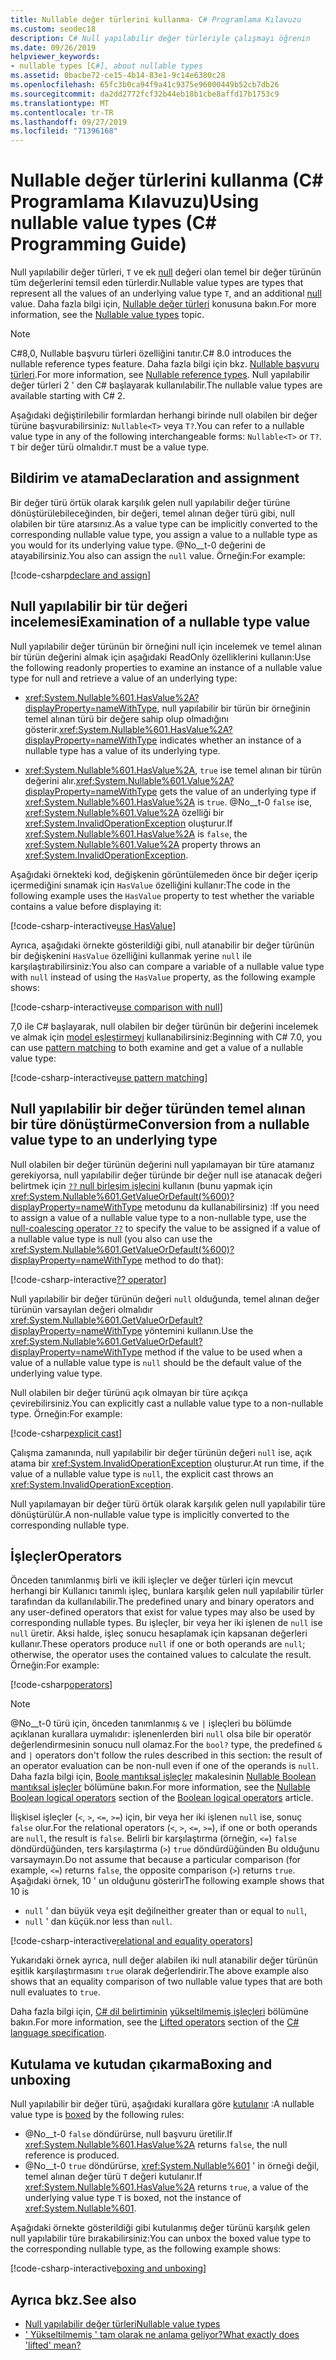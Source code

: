 ```yaml
---
title: Nullable değer türlerini kullanma- C# Programlama Kılavuzu
ms.custom: seodec18
description: C# Null yapılabilir değer türleriyle çalışmayı öğrenin
ms.date: 09/26/2019
helpviewer_keywords:
- nullable types [C#], about nullable types
ms.assetid: 0bacbe72-ce15-4b14-83e1-9c14e6380c28
ms.openlocfilehash: 65fc3b0ca94f9a41c9375e96000449b52cb7db26
ms.sourcegitcommit: da2dd2772fcf32b44eb18b1cbe8affd17b1753c9
ms.translationtype: MT
ms.contentlocale: tr-TR
ms.lasthandoff: 09/27/2019
ms.locfileid: "71396168"
---
```

# <a name="using-nullable-value-types-c-programming-guide"></a><span data-ttu-id="f5de9-103">Nullable değer türlerini kullanma (C# Programlama Kılavuzu)</span><span class="sxs-lookup"><span data-stu-id="f5de9-103">Using nullable value types (C# Programming Guide)</span></span>

<span data-ttu-id="f5de9-104">Null yapılabilir değer türleri, `T` ve ek [null](../../language-reference/keywords/null.md) değeri olan temel bir değer türünün tüm değerlerini temsil eden türlerdir.</span><span class="sxs-lookup"><span data-stu-id="f5de9-104">Nullable value types are types that represent all the values of an underlying value type `T`, and an additional [null](../../language-reference/keywords/null.md) value.</span></span> <span data-ttu-id="f5de9-105">Daha fazla bilgi için, [Nullable değer türleri](index.md) konusuna bakın.</span><span class="sxs-lookup"><span data-stu-id="f5de9-105">For more information, see the [Nullable value types](index.md) topic.</span></span>

> [!NOTE]
> <span data-ttu-id="f5de9-106">C#8,0, Nullable başvuru türleri özelliğini tanıtır.</span><span class="sxs-lookup"><span data-stu-id="f5de9-106">C# 8.0 introduces the nullable reference types feature.</span></span> <span data-ttu-id="f5de9-107">Daha fazla bilgi için bkz. [Nullable başvuru türleri](../../nullable-references.md).</span><span class="sxs-lookup"><span data-stu-id="f5de9-107">For more information, see [Nullable reference types](../../nullable-references.md).</span></span> <span data-ttu-id="f5de9-108">Null yapılabilir değer türleri 2 ' den C# başlayarak kullanılabilir.</span><span class="sxs-lookup"><span data-stu-id="f5de9-108">The nullable value types are available starting with C# 2.</span></span>

<span data-ttu-id="f5de9-109">Aşağıdaki değiştirilebilir formlardan herhangi birinde null olabilen bir değer türüne başvurabilirsiniz: `Nullable<T>` veya `T?`.</span><span class="sxs-lookup"><span data-stu-id="f5de9-109">You can refer to a nullable value type in any of the following interchangeable forms: `Nullable<T>` or `T?`.</span></span> <span data-ttu-id="f5de9-110">`T` bir değer türü olmalıdır.</span><span class="sxs-lookup"><span data-stu-id="f5de9-110">`T` must be a value type.</span></span>

## <a name="declaration-and-assignment"></a><span data-ttu-id="f5de9-111">Bildirim ve atama</span><span class="sxs-lookup"><span data-stu-id="f5de9-111">Declaration and assignment</span></span>

<span data-ttu-id="f5de9-112">Bir değer türü örtük olarak karşılık gelen null yapılabilir değer türüne dönüştürülebileceğinden, bir değeri, temel alınan değer türü gibi, null olabilen bir türe atarsınız.</span><span class="sxs-lookup"><span data-stu-id="f5de9-112">As a value type can be implicitly converted to the corresponding nullable value type, you assign a value to a nullable type as you would for its underlying value type.</span></span> <span data-ttu-id="f5de9-113">@No__t-0 değerini de atayabilirsiniz.</span><span class="sxs-lookup"><span data-stu-id="f5de9-113">You also can assign the `null` value.</span></span> <span data-ttu-id="f5de9-114">Örneğin:</span><span class="sxs-lookup"><span data-stu-id="f5de9-114">For example:</span></span>

[!code-csharp[declare and assign](../../../../samples/snippets/csharp/programming-guide/nullable-types/NullableTypesUsage.cs#1)]

## <a name="examination-of-a-nullable-type-value"></a><span data-ttu-id="f5de9-115">Null yapılabilir bir tür değeri incelemesi</span><span class="sxs-lookup"><span data-stu-id="f5de9-115">Examination of a nullable type value</span></span>

<span data-ttu-id="f5de9-116">Null yapılabilir değer türünün bir örneğini null için incelemek ve temel alınan bir türün değerini almak için aşağıdaki ReadOnly özelliklerini kullanın:</span><span class="sxs-lookup"><span data-stu-id="f5de9-116">Use the following readonly properties to examine an instance of a nullable value type for null and retrieve a value of an underlying type:</span></span>

- <span data-ttu-id="f5de9-117"><xref:System.Nullable%601.HasValue%2A?displayProperty=nameWithType>, null yapılabilir bir türün bir örneğinin temel alınan türü bir değere sahip olup olmadığını gösterir.</span><span class="sxs-lookup"><span data-stu-id="f5de9-117"><xref:System.Nullable%601.HasValue%2A?displayProperty=nameWithType> indicates whether an instance of a nullable type has a value of its underlying type.</span></span>

- <span data-ttu-id="f5de9-118"><xref:System.Nullable%601.HasValue%2A>,  `true` ise temel alınan bir türün değerini alır.</span><span class="sxs-lookup"><span data-stu-id="f5de9-118"><xref:System.Nullable%601.Value%2A?displayProperty=nameWithType> gets the value of an underlying type if <xref:System.Nullable%601.HasValue%2A> is `true`.</span></span> <span data-ttu-id="f5de9-119">@No__t-0 `false` ise, <xref:System.Nullable%601.Value%2A> özelliği bir <xref:System.InvalidOperationException> oluşturur.</span><span class="sxs-lookup"><span data-stu-id="f5de9-119">If <xref:System.Nullable%601.HasValue%2A> is `false`, the <xref:System.Nullable%601.Value%2A> property throws an <xref:System.InvalidOperationException>.</span></span>

<span data-ttu-id="f5de9-120">Aşağıdaki örnekteki kod, değişkenin görüntülemeden önce bir değer içerip içermediğini sınamak için `HasValue` özelliğini kullanır:</span><span class="sxs-lookup"><span data-stu-id="f5de9-120">The code in the following example uses the `HasValue` property to test whether the variable contains a value before displaying it:</span></span>

[!code-csharp-interactive[use HasValue](../../../../samples/snippets/csharp/programming-guide/nullable-types/NullableTypesUsage.cs#2)]

<span data-ttu-id="f5de9-121">Ayrıca, aşağıdaki örnekte gösterildiği gibi, null atanabilir bir değer türünün bir değişkenini `HasValue` özelliğini kullanmak yerine `null` ile karşılaştırabilirsiniz:</span><span class="sxs-lookup"><span data-stu-id="f5de9-121">You also can compare a variable of a nullable value type with `null` instead of using the `HasValue` property, as the following example shows:</span></span>

[!code-csharp-interactive[use comparison with null](../../../../samples/snippets/csharp/programming-guide/nullable-types/NullableTypesUsage.cs#3)]

<span data-ttu-id="f5de9-122">7,0 ile C# başlayarak, null olabilen bir değer türünün bir değerini incelemek ve almak için [model eşleştirmeyi](../../pattern-matching.md) kullanabilirsiniz:</span><span class="sxs-lookup"><span data-stu-id="f5de9-122">Beginning with C# 7.0, you can use [pattern matching](../../pattern-matching.md) to both examine and get a value of a nullable value type:</span></span>

[!code-csharp-interactive[use pattern matching](../../../../samples/snippets/csharp/programming-guide/nullable-types/NullableTypesUsage.cs#4)]

## <a name="conversion-from-a-nullable-value-type-to-an-underlying-type"></a><span data-ttu-id="f5de9-123">Null yapılabilir bir değer türünden temel alınan bir türe dönüştürme</span><span class="sxs-lookup"><span data-stu-id="f5de9-123">Conversion from a nullable value type to an underlying type</span></span>

<span data-ttu-id="f5de9-124">Null olabilen bir değer türünün değerini null yapılamayan bir türe atamanız gerekiyorsa, null yapılabilir değer türünde bir değer null ise atanacak değeri belirtmek için [`??` null birleşim işlecini](../../language-reference/operators/null-coalescing-operator.md) kullanın (bunu yapmak için <xref:System.Nullable%601.GetValueOrDefault(%600)?displayProperty=nameWithType> metodunu da kullanabilirsiniz) :</span><span class="sxs-lookup"><span data-stu-id="f5de9-124">If you need to assign a value of a nullable value type to a non-nullable type, use the [null-coalescing operator `??`](../../language-reference/operators/null-coalescing-operator.md) to specify the value to be assigned if a value of a nullable value type is null (you also can use the <xref:System.Nullable%601.GetValueOrDefault(%600)?displayProperty=nameWithType> method to do that):</span></span>

[!code-csharp-interactive[?? operator](../../../../samples/snippets/csharp/programming-guide/nullable-types/NullableTypesUsage.cs#5)]

<span data-ttu-id="f5de9-125">Null yapılabilir bir değer türünün değeri `null` olduğunda, temel alınan değer türünün varsayılan değeri olmalıdır <xref:System.Nullable%601.GetValueOrDefault?displayProperty=nameWithType> yöntemini kullanın.</span><span class="sxs-lookup"><span data-stu-id="f5de9-125">Use the <xref:System.Nullable%601.GetValueOrDefault?displayProperty=nameWithType> method if the value to be used when a value of a nullable value type is `null` should be the default value of the underlying value type.</span></span>

<span data-ttu-id="f5de9-126">Null olabilen bir değer türünü açık olmayan bir türe açıkça çevirebilirsiniz.</span><span class="sxs-lookup"><span data-stu-id="f5de9-126">You can explicitly cast a nullable value type to a non-nullable type.</span></span> <span data-ttu-id="f5de9-127">Örneğin:</span><span class="sxs-lookup"><span data-stu-id="f5de9-127">For example:</span></span>

[!code-csharp[explicit cast](../../../../samples/snippets/csharp/programming-guide/nullable-types/NullableTypesUsage.cs#6)]

<span data-ttu-id="f5de9-128">Çalışma zamanında, null yapılabilir bir değer türünün değeri `null` ise, açık atama bir <xref:System.InvalidOperationException> oluşturur.</span><span class="sxs-lookup"><span data-stu-id="f5de9-128">At run time, if the value of a nullable value type is `null`, the explicit cast throws an <xref:System.InvalidOperationException>.</span></span>

<span data-ttu-id="f5de9-129">Null yapılamayan bir değer türü örtük olarak karşılık gelen null yapılabilir türe dönüştürülür.</span><span class="sxs-lookup"><span data-stu-id="f5de9-129">A non-nullable value type is implicitly converted to the corresponding nullable type.</span></span>

## <a name="operators"></a><span data-ttu-id="f5de9-130">İşleçler</span><span class="sxs-lookup"><span data-stu-id="f5de9-130">Operators</span></span>

<span data-ttu-id="f5de9-131">Önceden tanımlanmış birli ve ikili işleçler ve değer türleri için mevcut herhangi bir Kullanıcı tanımlı işleç, bunlara karşılık gelen null yapılabilir türler tarafından da kullanılabilir.</span><span class="sxs-lookup"><span data-stu-id="f5de9-131">The predefined unary and binary operators and any user-defined operators that exist for value types may also be used by corresponding nullable types.</span></span> <span data-ttu-id="f5de9-132">Bu işleçler, bir veya her iki işlenen de `null` ise `null` üretir. Aksi halde, işleç sonucu hesaplamak için kapsanan değerleri kullanır.</span><span class="sxs-lookup"><span data-stu-id="f5de9-132">These operators produce `null` if one or both operands are `null`; otherwise, the operator uses the contained values to calculate the result.</span></span> <span data-ttu-id="f5de9-133">Örneğin:</span><span class="sxs-lookup"><span data-stu-id="f5de9-133">For example:</span></span>

[!code-csharp[operators](../../../../samples/snippets/csharp/programming-guide/nullable-types/NullableTypesUsage.cs#7)]

> [!NOTE]
> <span data-ttu-id="f5de9-134">@No__t-0 türü için, önceden tanımlanmış `&` ve `|` işleçleri bu bölümde açıklanan kurallara uymalıdır: işlenenlerden biri `null` olsa bile bir operatör değerlendirmesinin sonucu null olamaz.</span><span class="sxs-lookup"><span data-stu-id="f5de9-134">For the `bool?` type, the predefined `&` and `|` operators don't follow the rules described in this section: the result of an operator evaluation can be non-null even if one of the operands is `null`.</span></span> <span data-ttu-id="f5de9-135">Daha fazla bilgi için, [Boole mantıksal işleçler](../../language-reference/operators/boolean-logical-operators.md) makalesinin [Nullable Boolean mantıksal işleçler](../../language-reference/operators/boolean-logical-operators.md#nullable-boolean-logical-operators) bölümüne bakın.</span><span class="sxs-lookup"><span data-stu-id="f5de9-135">For more information, see the [Nullable Boolean logical operators](../../language-reference/operators/boolean-logical-operators.md#nullable-boolean-logical-operators) section of the [Boolean logical operators](../../language-reference/operators/boolean-logical-operators.md) article.</span></span>
  
<span data-ttu-id="f5de9-136">İlişkisel işleçler (`<`, `>`, `<=`, `>=`) için, bir veya her iki işlenen `null` ise, sonuç `false` olur.</span><span class="sxs-lookup"><span data-stu-id="f5de9-136">For the relational operators (`<`, `>`, `<=`, `>=`), if one or both operands are `null`, the result is `false`.</span></span> <span data-ttu-id="f5de9-137">Belirli bir karşılaştırma (örneğin, `<=`) `false` döndürdüğünden, ters karşılaştırma (`>`) `true` döndürdüğünden Bu olduğunu varsaymayın.</span><span class="sxs-lookup"><span data-stu-id="f5de9-137">Do not assume that because a particular comparison (for example, `<=`) returns `false`, the opposite comparison (`>`) returns `true`.</span></span> <span data-ttu-id="f5de9-138">Aşağıdaki örnek, 10 ' un olduğunu gösterir</span><span class="sxs-lookup"><span data-stu-id="f5de9-138">The following example shows that 10 is</span></span>

- <span data-ttu-id="f5de9-139">`null` ' dan büyük veya eşit değil</span><span class="sxs-lookup"><span data-stu-id="f5de9-139">neither greater than or equal to `null`,</span></span>
- <span data-ttu-id="f5de9-140">`null` ' dan küçük.</span><span class="sxs-lookup"><span data-stu-id="f5de9-140">nor less than `null`.</span></span>

[!code-csharp-interactive[relational and equality operators](../../../../samples/snippets/csharp/programming-guide/nullable-types/NullableTypesUsage.cs#8)]

<span data-ttu-id="f5de9-141">Yukarıdaki örnek ayrıca, null değer alabilen iki null atanabilir değer türünün eşitlik karşılaştırmasını `true` olarak değerlendirir.</span><span class="sxs-lookup"><span data-stu-id="f5de9-141">The above example also shows that an equality comparison of two nullable value types that are both null evaluates to `true`.</span></span>

<span data-ttu-id="f5de9-142">Daha fazla bilgi için, [ C# dil belirtiminin](~/_csharplang/spec/introduction.md) [yükseltilmemiş işleçleri](~/_csharplang/spec/expressions.md#lifted-operators) bölümüne bakın.</span><span class="sxs-lookup"><span data-stu-id="f5de9-142">For more information, see the [Lifted operators](~/_csharplang/spec/expressions.md#lifted-operators) section of the [C# language specification](~/_csharplang/spec/introduction.md).</span></span>

## <a name="boxing-and-unboxing"></a><span data-ttu-id="f5de9-143">Kutulama ve kutudan çıkarma</span><span class="sxs-lookup"><span data-stu-id="f5de9-143">Boxing and unboxing</span></span>

<span data-ttu-id="f5de9-144">Null yapılabilir bir değer türü, aşağıdaki kurallara göre [kutulanır](../types/boxing-and-unboxing.md) :</span><span class="sxs-lookup"><span data-stu-id="f5de9-144">A nullable value type is [boxed](../types/boxing-and-unboxing.md) by the following rules:</span></span>

- <span data-ttu-id="f5de9-145">@No__t-0 `false` döndürürse, null başvuru üretilir.</span><span class="sxs-lookup"><span data-stu-id="f5de9-145">If <xref:System.Nullable%601.HasValue%2A> returns `false`, the null reference is produced.</span></span>
- <span data-ttu-id="f5de9-146">@No__t-0 `true` döndürürse, <xref:System.Nullable%601> ' in örneği değil, temel alınan değer türü `T` değeri kutulanır.</span><span class="sxs-lookup"><span data-stu-id="f5de9-146">If <xref:System.Nullable%601.HasValue%2A> returns `true`, a value of the underlying value type `T` is boxed, not the instance of <xref:System.Nullable%601>.</span></span>

<span data-ttu-id="f5de9-147">Aşağıdaki örnekte gösterildiği gibi kutulanmış değer türünü karşılık gelen null yapılabilir türe bırakabilirsiniz:</span><span class="sxs-lookup"><span data-stu-id="f5de9-147">You can unbox the boxed value type to the corresponding nullable type, as the following example shows:</span></span>

[!code-csharp-interactive[boxing and unboxing](../../../../samples/snippets/csharp/programming-guide/nullable-types/NullableTypesUsage.cs#9)]

## <a name="see-also"></a><span data-ttu-id="f5de9-148">Ayrıca bkz.</span><span class="sxs-lookup"><span data-stu-id="f5de9-148">See also</span></span>

- [<span data-ttu-id="f5de9-149">Null yapılabilir değer türleri</span><span class="sxs-lookup"><span data-stu-id="f5de9-149">Nullable value types</span></span>](index.md)
- [<span data-ttu-id="f5de9-150">' Yükseltilmemiş ' tam olarak ne anlama geliyor?</span><span class="sxs-lookup"><span data-stu-id="f5de9-150">What exactly does 'lifted' mean?</span></span>](https://blogs.msdn.microsoft.com/ericlippert/2007/06/27/what-exactly-does-lifted-mean/)
